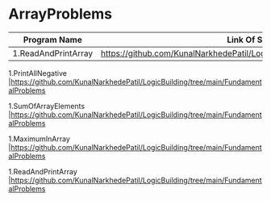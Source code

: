 # ArrayProblems

| Program Name             | Link Of Souce code                                                                   |
| ----------------- | ------------------------------------------------------------------ |
1.ReadAndPrintArray   |https://github.com/KunalNarkhedePatil/LogicBuilding/tree/main/FundamentalProblems

1.PrintAllNegative   |https://github.com/KunalNarkhedePatil/LogicBuilding/tree/main/FundamentalProblems

1.SumOfArrayElements   |https://github.com/KunalNarkhedePatil/LogicBuilding/tree/main/FundamentalProblems

1.MaximumInArray   |https://github.com/KunalNarkhedePatil/LogicBuilding/tree/main/FundamentalProblems

1.ReadAndPrintArray   |https://github.com/KunalNarkhedePatil/LogicBuilding/tree/main/FundamentalProblems
